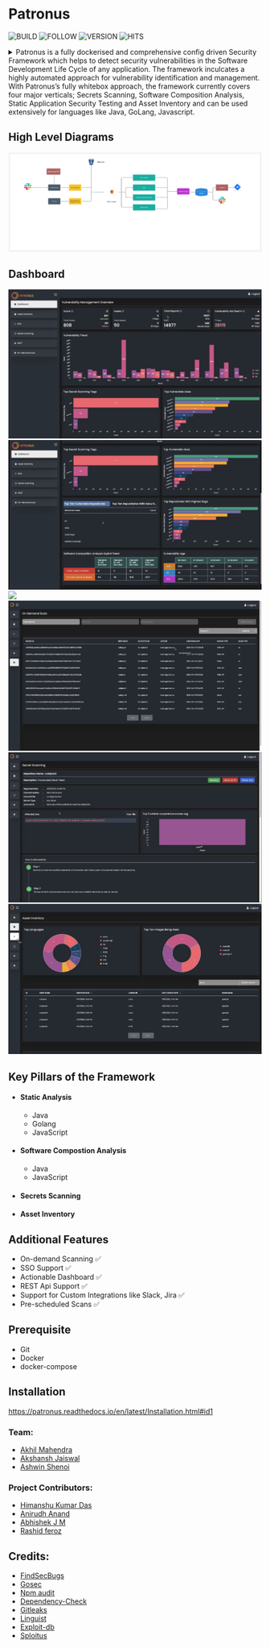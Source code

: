 # Patronus

![BUILD](https://img.shields.io/badge/made%20with-python3-green)
![FOLLOW](https://img.shields.io/github/followers/th3-j0k3r?label=Follow&style=social)
![VERSION](https://img.shields.io/badge/Version-1.0-blue)
![HITS](https://hitcounter.pythonanywhere.com/count/tag.svg?url=https%3A%2F%2Fgithub.com%2Fth3-j0k3r%2FPatronus)

<details>
<summary>
Patronus is a fully dockerised and comprehensive config driven Security Framework which helps to detect security vulnerabilities in the Software Development Life Cycle of any application. The framework inculcates a highly automated approach for vulnerability identification and management. With Patronus’s fully whitebox approach, the framework currently covers four major verticals; Secrets Scanning, Software Composition Analysis, Static Application Security Testing and Asset Inventory and can be used extensively for languages like Java, GoLang, Javascript.
</summary>

The framework focuses on the needs of the security engineers and the developers alike with a dedicated actionable web dashboard to abstract all the nitty gritty technicalities of the security vulnerabilities detected and also empowers the user with higher level of vulnerability tracking for better patch management with more actionable approach to solving security. The dashboard is built completely with analytics, functionality and maintaining ease in mind to demonstrate and display various metrics for the scans and vulnerabilities. It also helps to search, analyse and resolve vulnerabilities on-the-go and provides a completely consolidated vulnerability report. 

Patronus hugely reduces the time and efforts of the security team in thoroughly reviewing any application from a security lens. The framework comes with an on-demand scanning feature apart from the scheduled daily automated scans, using which developers and security engineers can scan particular branches and repositories at any point of time in the SDLC, directly from the dashboard or integrations like Slack. The framework is completely adaptable and various softwares like Slack and Jira can be easily integrated directly with Patronus for better accessibility and tracking since most organisations today use these extensively.
</details>


## High Level Diagrams

![](images/Patronus_HLD.png)

## Dashboard
![](images/Dashboard.png )
![](images/dashboard_2.png)
![](images/ondemand.png)
![](images/ondemand_scan.png)
![](images/secret_scanning.png)
![](images/asset_inventory.png )




##  Key Pillars of the Framework

* #### Static Analysis
	* Java
	* Golang
	* JavaScript

* #### Software Compostion Analysis
	* Java
	* JavaScript

* #### Secrets Scanning
* #### Asset Inventory

## Additional Features

* On-demand Scanning ✅
* SSO Support ✅
* Actionable Dashboard ✅
* REST Api Support ✅
* Support for Custom Integrations like Slack, Jira ✅
* Pre-scheduled Scans ✅

## Prerequisite

* Git
* Docker
* docker-compose

## Installation
https://patronus.readthedocs.io/en/latest/Installation.html#id1


### Team:
* [Akhil Mahendra](https://twitter.com/Akhil_Mahendra)
* [Akshansh Jaiswal](https://twitter.com/Akshanshjaiswl)
* [Ashwin Shenoi](https://twitter.com/__c3rb3ru5__)
 
### Project Contributors:
* [Himanshu Kumar Das](https://twitter.com/mehimansu)
* [Anirudh Anand](https://twitter.com/a0xnirudh)
* [Abhishek J M](https://twitter.com/HawkSpawn)
* [Rashid feroz](https://twitter.com/rashid_feroz)

## Credits:
* [FindSecBugs](https://github.com/find-sec-bugs/find-sec-bugs)
* [Gosec](https://github.com/securego/gosec)
* [Npm audit]()
* [Dependency-Check](https://github.com/jeremylong/DependencyCheck)
* [Gitleaks](https://github.com/zricethezav/gitleaks)
* [Linguist](https://github.com/github/linguist)
* [Exploit-db](https://www.exploit-db.com/)
* [Sploitus](https://sploitus.com/)
